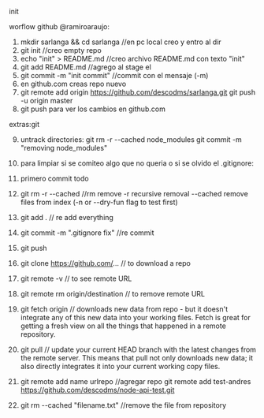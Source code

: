 init

worflow github @ramiroaraujo:

1.  mkdir sarlanga && cd sarlanga //en pc local creo y entro al dir
2.  git init //creo empty repo
3.  echo "init" > README.md //creo archivo README.md con texto "init"
4.  git add README.md //agrego al stage el
5.  git commit -m "init commit" //commit con el mensaje (-m)
6.  en github.com creas repo nuevo
7.  git remote add origin https://github.com/descodms/sarlanga.git git push -u origin master
8.  git push para ver los cambios en github.com

extras:git

9.  untrack directories:
    git rm -r --cached node_modules
    git commit -m "removing node_modules"

10. para limpiar si se comiteo algo que no queria o si se olvido el .gitignore:
11. primero commit todo
12. git rm -r --cached //rm remove -r recursive removal --cached remove files from index (-n or --dry-fun flag to test first)
13. git add . // re add everything
14. git commit -m ".gitignore fix" //re commit
15. git push

16. git clone https://github.com/... // to download a repo
17. git remote -v // to see remote URL
18. git remote rm origin/destination // to remove remote URL

19. git fetch origin // downloads new data from repo - but it doesn't integrate any of this new data into your working files. Fetch is great for getting a fresh view on all the things that happened in a remote repository.
20. git pull // update your current HEAD branch with the latest changes from the remote server. This means that pull not only downloads new data; it also directly integrates it into your current working copy files.

21. git remote add name urlrepo //agregar repo
    git remote add test-andres https://github.com/descodms/node-api-test.git
22. git rm --cached "filename.txt" //remove the file from repository
